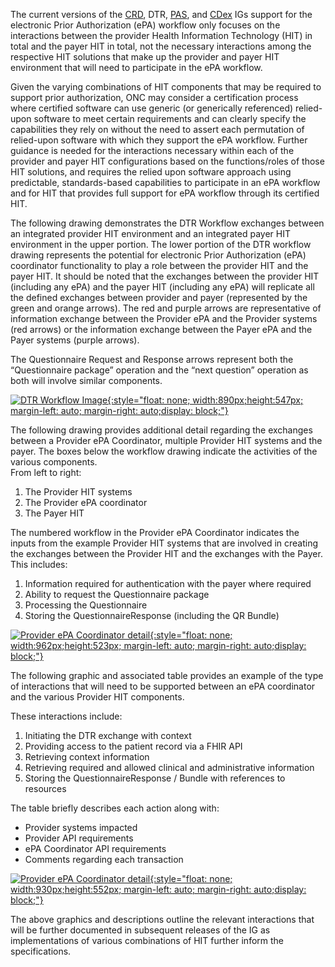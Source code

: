 The current versions of the [CRD](https://build.fhir.org/ig/HL7/davinci-crd/), DTR, [PAS](http://build.fhir.org/ig/HL7/davinci-pas/), and [CDex](http://build.fhir.org/ig/HL7/davinci-ecdx/) IGs support for the electronic Prior Authorization (ePA) workflow only focuses on the interactions between the provider Health Information Technology (HIT) in total and the payer HIT in total, not the necessary interactions among the respective HIT solutions that make up the provider and payer HIT environment that will need to participate in the ePA workflow.  

Given the varying combinations of HIT components that may be required to support prior authorization, ONC may consider a certification process where certified software can use generic (or generically referenced) relied-upon software to meet certain requirements and can clearly specify the capabilities they rely on without the need to assert each permutation of relied-upon software with which they support the ePA workflow. Further guidance is needed for the interactions necessary within each of the provider and payer HIT configurations based on the functions/roles of those HIT solutions, and requires the relied upon software approach using predictable, standards-based capabilities to participate in an ePA workflow and for HIT that provides full support for ePA workflow through its certified HIT.  

The following drawing demonstrates the DTR Workflow exchanges between an integrated provider HIT environment and an integrated payer HIT environment in the upper portion.  The lower portion of the DTR workflow drawing represents the potential for electronic Prior Authorization (ePA) coordinator functionality to play a role between the provider HIT and the payer HIT.  It should be noted that the exchanges between the provider HIT (including any ePA) and the payer HIT (including any ePA) will replicate all the defined exchanges between provider and payer (represented by the green and orange arrows).  The red and purple arrows are representative of information exchange between the Provider ePA and the Provider systems (red arrows) or the information exchange between the Payer ePA and the Payer systems (purple arrows).

The Questionnaire Request and Response arrows represent both the “Questionnaire package” operation and the “next question” operation as both will involve similar components.

[![DTR Workflow Image](ePA1.png){:style="float: none; width:890px;height:547px; margin-left: auto; margin-right: auto;display: block;"}](ePA1.png "View Image Larger")

The following drawing provides additional detail regarding the exchanges between a Provider ePA Coordinator, multiple Provider HIT systems and the payer.  The boxes below the workflow drawing indicate the activities of the various components.  
From left to right: 
1. The Provider HIT systems
2. The Provider ePA coordinator
3. The Payer HIT
   
The numbered workflow in the Provider ePA Coordinator indicates the inputs from the example Provider HIT systems that are involved in creating the exchanges between the Provider HIT and the exchanges with the Payer. This includes:
1.	Information required for authentication with the payer where required
2.	Ability to request the Questionnaire package
3.	Processing the Questionnaire
4.	Storing the QuestionnaireResponse (including the QR Bundle)

[![Provider ePA Coordinator detail](ePA2.png){:style="float: none; width:962px;height:523px; margin-left: auto; margin-right: auto;display: block;"}](ePA2.png "View Image Larger")

The following graphic and associated table provides an example of the type of interactions that will need to be supported between an ePA coordinator and the various Provider HIT components.  
  
These interactions include:
1.	Initiating the DTR exchange with context
2.	Providing access to the patient record via a FHIR API
3.	Retrieving context information
4.	Retrieving required and allowed clinical and administrative information
5.	Storing the QuestionnaireResponse / Bundle with references to resources 

The table briefly describes each action along with:
- Provider systems impacted
- Provider API requirements
- ePA Coordinator API requirements
- Comments regarding each transaction 

[![Provider ePA Coordinator detail](ePA3.png){:style="float: none; width:930px;height:552px; margin-left: auto; margin-right: auto;display: block;"}](ePA3.png "View Image Larger")

The above graphics and descriptions outline the relevant interactions that will be further documented in subsequent releases of the IG as implementations of various combinations of HIT further inform the specifications.
